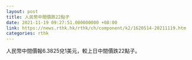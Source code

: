 ```yaml
---
layout: post
title: 人民幣中間價跌22點子
date: 2021-11-19 09:27:51.000000000 +08:00
link: https://news.rthk.hk/rthk/ch/component/k2/1620514-20211119.htm
categories: rthk
---
```


人民幣中間價報6.3825兌1美元，較上日中間價跌22點子。
